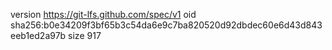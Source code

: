 version https://git-lfs.github.com/spec/v1
oid sha256:b0e34209f3bf65b3c54da6e9c7ba820520d92dbdec60e6d43d843eeb1ed2a97b
size 917
